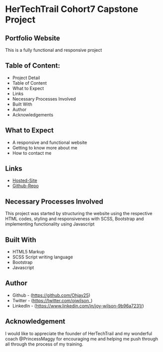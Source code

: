   #  HerTechTrail Cohort7 Capstone Project
  
  ## **Portfolio Website** 

  This is a fully functional and responsive project

  ## Table of Content:

  * Project Detail
  * Table of Content
  * What to Expect
  * Links
  * Necessary Processes Involved
  * Built With
  * Author
  * Acknowledgements

  ## What to Expect

  * A responsive and functional website
  * Getting to know more about me 
  * How to contact me

  ## Links

  * [Hosted-Site](https://fastidious-gnome-337b33.netlify.app)
  * [Github-Repo](https://github.com/Ohjay25/hertechtrail_cohort7_project)

  ## Necessary Processes Involved
  This project was started by structuring the website using the respective HTML codes, styling and responsiveness with SCSS, Bootstrap and implementing functionality using Javascript

  ## Built With

  * HTML5 Markup
  * SCSS Script writing language
  * Bootstrap
  * Javascript

## Author

* Github - (https://github.com/Ohjay25)
* Twitter - (https://twitter.com/ojwilson_)
* LinkedIn - (https://www.linkedin.com/in/joy-wilson-9b96a7231/)

## Acknowledgement

I would like to appreciate the founder of HerTechTrail and my wonderful coach @PrincessMaggy for encouraging me and helping me push through all through the process of my training.
